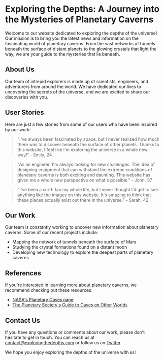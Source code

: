 <!--
Write me content for website with wallpaper which alt text is:

"AInauts exploring a vast network of tunnels beneath the surface of a distant planet, with glowing crystals all around them."

The name/title of the page should not be 1:1 copy of the alt text but rather a real content of the website which is using this wallpaper.

- Use markdown format 
- Start with the heading
- The content should look like a real website 
- Include real sections like references, contact, user stories, etc. use things relevant to the page purpose.
- Feel free to use structure like headings, bullets, numbering, blockquotes, paragraphs, horizontal lines, etc.
- You can use formatting like bold or _italic_
- You can include UTF-8 emojis
- Links should be only #hash anchors (and you can refer to the document itself)
- Do not include images
-->

<!--font:Montserrat-->

# Exploring the Depths: A Journey into the Mysteries of Planetary Caverns

Welcome to our website dedicated to exploring the depths of the universe! Our mission is to bring you the latest news and information on the fascinating world of planetary caverns. From the vast networks of tunnels beneath the surface of distant planets to the glowing crystals that light the way, we are your guide to the mysteries that lie beneath.

## About Us

Our team of intrepid explorers is made up of scientists, engineers, and adventurers from around the world. We have dedicated our lives to uncovering the secrets of the universe, and we are excited to share our discoveries with you.

## User Stories

Here are just a few stories from some of our users who have been inspired by our work:

> "I've always been fascinated by space, but I never realized how much there was to discover beneath the surface of other planets. Thanks to this website, I feel like I'm exploring the universe in a whole new way!" - Emily, 24

> "As an engineer, I'm always looking for new challenges. The idea of designing equipment that can withstand the extreme conditions of planetary caverns is both exciting and daunting. This website has given me a whole new perspective on what's possible." - John, 37

> "I've been a sci-fi fan my whole life, but I never thought I'd get to see anything like the images on this website. It's amazing to think that these places actually exist out there in the universe." - Sarah, 42

## Our Work

Our team is constantly working to uncover new information about planetary caverns. Some of our recent projects include:

- Mapping the network of tunnels beneath the surface of Mars
- Studying the crystal formations found on a distant moon
- Developing new technology to explore the deepest parts of planetary caverns

## References

If you're interested in learning more about planetary caverns, we recommend checking out these resources:

- [NASA's Planetary Caves page](#nasa-planetary-caves)
- [The Planetary Society's Guide to Caves on Other Worlds](#planetary-society-caves)

## Contact Us

If you have any questions or comments about our work, please don't hesitate to get in touch. You can reach us at [contact@exploringthedepths.com](mailto:contact@exploringthedepths.com) or follow us on [Twitter](#twitter).

We hope you enjoy exploring the depths of the universe with us!
